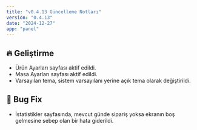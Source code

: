 ```yaml
---
title: "v0.4.13 Güncelleme Notları"
version: "0.4.13"
date: "2024-12-27"
app: "panel"
---
```

## 🔥 Geliştirme

- Ürün Ayarları sayfası aktif edildi.
- Masa Ayarları sayfası aktif edildi.
- Varsayılan tema, sistem varsayılanı yerine açık tema olarak değiştirildi.

## 🐛 Bug Fix

- İstatistikler sayfasında, mevcut günde sipariş yoksa ekranın boş gelmesine sebep olan bir hata giderildi.
